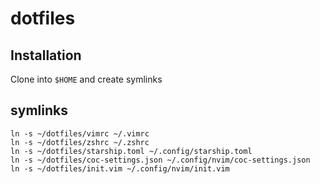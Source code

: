 # dotfiles

## Installation
Clone into `$HOME` and create symlinks

## symlinks
```
ln -s ~/dotfiles/vimrc ~/.vimrc
ln -s ~/dotfiles/zshrc ~/.zshrc
ln -s ~/dotfiles/starship.toml ~/.config/starship.toml
ln -s ~/dotfiles/coc-settings.json ~/.config/nvim/coc-settings.json
ln -s ~/dotfiles/init.vim ~/.config/nvim/init.vim
```
